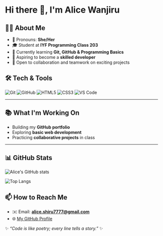 # Hi there 👋, I'm Alice Wanjiru

## 🙋‍♀️ About Me
- 🌸 Pronouns: **She/Her**  
- 🎓 Student at **IYF Programming Class 203**  
- 🌱 Currently learning **Git, GitHub & Programming Basics**  
- 🚀 Aspiring to become a **skilled developer**  
- 🤝 Open to collaboration and teamwork on exciting projects  

## 🛠️ Tech & Tools
![Git](https://img.shields.io/badge/-Git-F05032?logo=git&logoColor=white&style=flat)
![GitHub](https://img.shields.io/badge/-GitHub-181717?logo=github&logoColor=white&style=flat)
![HTML5](https://img.shields.io/badge/-HTML5-E34F26?logo=html5&logoColor=white&style=flat)
![CSS3](https://img.shields.io/badge/-CSS3-1572B6?logo=css3&logoColor=white&style=flat)
![VS Code](https://img.shields.io/badge/-VS%20Code-007ACC?logo=visual-studio-code&logoColor=white&style=flat)

---

## 📚 What I'm Working On
- Building my **GitHub portfolio**  
- Exploring **basic web development**  
- Practicing **collaborative projects** in class  

---

## 📊 GitHub Stats
![Alice's GitHub stats](https://github-readme-stats.vercel.app/api?username=Alicemacharia&show_icons=true&theme=tokyonight)  

![Top Langs](https://github-readme-stats.vercel.app/api/top-langs/?username=Alicemacharia&layout=compact&theme=tokyonight)

## 📫 How to Reach Me
- ✉️ Email: **alice.shiru7777@gmail.com**  
- 🌐 [My GitHub Profile](https://github.com/Alicemacharia)  

✨ *“Code is like poetry; every line tells a story.”* ✨
